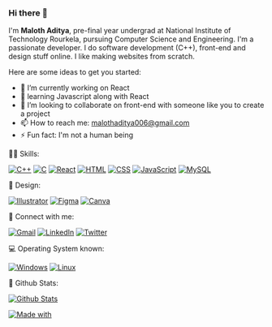 ### Hi there 👋

I'm **Maloth Aditya**, pre-final year undergrad at National Institute of Technology Rourkela, pursuing Computer Science and Engineering.
I'm a passionate developer. I do software development (C++), front-end and design stuff online. I like making websites from scratch.

Here are some ideas to get you started:

- 🔭 I’m currently working on React
- 🌱 learning Javascript along with React
- 👯 I’m looking to collaborate on front-end with someone like you to create a project
- 📫 How to reach me: malothaditya006@gmail.com
- ⚡ Fun fact: I'm not a human being

🤹‍♀️ Skills:

[![C++](https://img.shields.io/badge/C%2B%2B-00599C?style=for-the-badge&logo=c%2B%2B&logoColor=white)](#)
[![C](https://img.shields.io/badge/C-00599C?style=for-the-badge&logo=c&logoColor=white)](#)
[![React](https://img.shields.io/badge/React-20232A?style=for-the-badge&logo=react&logoColor=61DAFB)](#)
[![HTML](https://img.shields.io/badge/HTML5-E34F26?style=for-the-badge&logo=html5&logoColor=white)](#)
[![CSS](https://img.shields.io/badge/CSS3-1572B6?style=for-the-badge&logo=css3&logoColor=white)](#)
[![JavaScript](https://img.shields.io/badge/JavaScript-F7DF1E?style=for-the-badge&logo=javascript&logoColor=black)](#)
[![MySQL](https://img.shields.io/badge/MySQL-00000F?style=for-the-badge&logo=mysql&logoColor=white)](#)

🎨 Design:

[![Illustrator](https://img.shields.io/badge/Adobe%20Illustrator-FF9A00?style=for-the-badge&logo=adobe%20illustrator&logoColor=white)](#)
[![Figma](https://img.shields.io/badge/Figma-F24E1E?style=for-the-badge&logo=figma&logoColor=white)](#)
[![Canva](	https://img.shields.io/badge/Canva-%2300C4CC.svg?&style=for-the-badge&logo=Canva&logoColor=white)](#)

🤝 Connect with me:

[![Gmail](https://img.shields.io/badge/Gmail-D14836?style=for-the-badge&logo=gmail&logoColor=white)](mailto:malothaditya006@gmail.com)
[![LinkedIn](https://img.shields.io/badge/LinkedIn-0077B5?style=for-the-badge&logo=linkedin&logoColor=white)](https://www.linkedin.com/in/maloth-aditya-006)
[![Twitter](https://img.shields.io/badge/Twitter-1DA1F2?style=for-the-badge&logo=twitter&logoColor=white)](https://twitter.com/MalothAditya?t=KR0EGN196uWxStlrmsCgyQ&s=09)


💻 Operating System known:

[![Windows](https://img.shields.io/badge/Windows-0078D6?style=for-the-badge&logo=windows&logoColor=white)](#)
[![Linux](https://img.shields.io/badge/Linux-FCC624?style=for-the-badge&logo=linux&logoColor=black)](#)

🔢 Github Stats:

[![Github Stats](https://github-readme-stats.vercel.app/api/top-langs/?username=Simply-huMAN&theme=blue-green)](https://github.com/Simply-huMAN)


[![Made with](http://ForTheBadge.com/images/badges/built-with-love.svg)](#)

